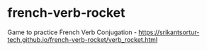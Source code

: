 # french-verb-rocket
Game to practice French Verb Conjugation - https://srikantsortur-tech.github.io/french-verb-rocket/verb_rocket.html
